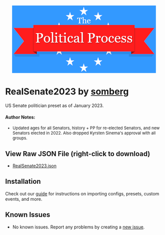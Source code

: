 <p align="center">
  <img src="../../assets/tpp.webp" alt="The Political Process Game banner" />
</p>

# RealSenate2023 by [somberg](https://discordapp.com/users/315881020606119938)
US Senate politician preset as of January 2023.


#### Author Notes:
<ul>
  <li style="font-size: small";>
    Updated ages for all Senators, history + PP for re-elected Senators, and new Senators elected in 2022. Also dropped Kyrsten Sinema's approval with all groups.
  </li>
</ul>
</p>

## View Raw JSON File (right-click to download)

- [RealSenate2023.json](https://raw.githubusercontent.com/notchrisbutler/tpp-mods/main/presets/RealSenate2023/RealSenate2023.json)

## Installation

Check out our [guide](../.././README.md#installation) for instructions on importing configs, presets, custom events, and more.

## Known Issues

- No known issues. Report any problems by creating a [new issue](https://github.com/notchrisbutler/tpp-mods/issues/new).
